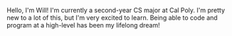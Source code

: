Hello, I'm Will! I'm currently a second-year CS major at Cal Poly. I'm pretty new to a lot of this, but I'm very excited to learn. Being able to code and program at a high-level has been my lifelong dream!
